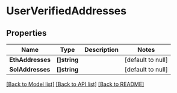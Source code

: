 # UserVerifiedAddresses

## Properties
Name | Type | Description | Notes
------------ | ------------- | ------------- | -------------
**EthAddresses** | **[]string** |  | [default to null]
**SolAddresses** | **[]string** |  | [default to null]

[[Back to Model list]](../README.md#documentation-for-models) [[Back to API list]](../README.md#documentation-for-api-endpoints) [[Back to README]](../README.md)

